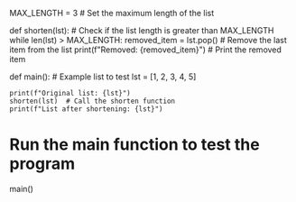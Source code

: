 <!-- Problem Statement
Fill out the function shorten(lst) which removes elements from the end of lst, which is a list, and prints each item it removes until lst is MAX_LENGTH items long. If lst is already shorter than MAX_LENGTH you should leave it unchanged. We've written a main() function for you which gets a list and passes it into your function once you run the program. For the autograder to pass you will need MAX_LENGTH to be 3, but feel free to change it around to test your program. -->

MAX_LENGTH = 3  # Set the maximum length of the list

def shorten(lst):
    # Check if the list length is greater than MAX_LENGTH
    while len(lst) > MAX_LENGTH:
        removed_item = lst.pop()  # Remove the last item from the list
        print(f"Removed: {removed_item}")  # Print the removed item

def main():
    # Example list to test
    lst = [1, 2, 3, 4, 5]
    
    print(f"Original list: {lst}")
    shorten(lst)  # Call the shorten function
    print(f"List after shortening: {lst}")

# Run the main function to test the program
main()
